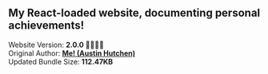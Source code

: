 <h2>My React-loaded website, documenting personal achievements!</h2> Website Version: <b> 2.0.0 🙌🏽🥳🎉 </b>
<br/> Original Author: <u><b>Me! (Austin Hutchen) </b></u> 
<br/> Updated Bundle Size: <b> 112.47KB </b>
